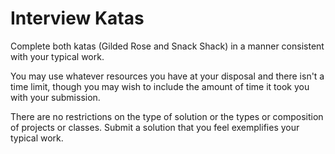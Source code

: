 # Interview Katas

Complete both katas (Gilded Rose and Snack Shack) in a manner consistent with your typical work.  

You may use whatever resources you have at your disposal and there isn't a time limit, though you may wish to include the amount of time it took you with your submission.

There are no restrictions on the type of solution or the types or composition of projects or classes.  Submit a solution that you feel exemplifies your typical work.
